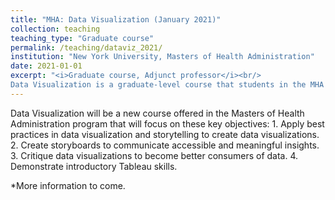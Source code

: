 ```yaml
---
title: "MHA: Data Visualization (January 2021)"
collection: teaching
teaching_type: "Graduate course"
permalink: /teaching/dataviz_2021/ 
institution: "New York University, Masters of Health Administration"
date: 2021-01-01
excerpt: "<i>Graduate course, Adjunct professor</i><br/>
Data Visualization is a graduate-level course that students in the MHA program will take to gain practical skills in data visualization."
---
```

Data Visualization will be a new course offered in the Masters of Health Administration program that will focus on these key objectives: 1. Apply best practices in data visualization and storytelling to create data visualizations. 2. Create storyboards to communicate accessible and meaningful insights. 3. Critique data visualizations to become better consumers of data. 4. Demonstrate introductory Tableau skills.

*More information to come. 
